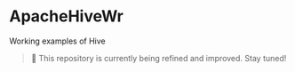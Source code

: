 # ApacheHiveWr
Working examples of Hive
> 🚧 This repository is currently being refined and improved. Stay tuned!
